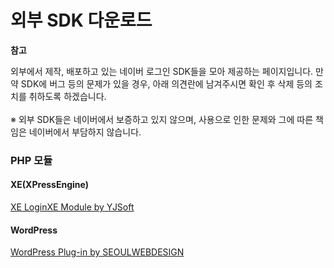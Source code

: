 # 외부 SDK 다운로드

<html lang="ko">
<head>
    <title>NAVER Developers - 네이버 로그인 외부 SDK 다운로드</title>
    <meta name="description" content="NAVER Developers - 네이버 로그인 외부 SDK 다운로드">
</head>
<body>
<div class="con">
    <div class="h_page_area">
        <div class="side_menu"></div>
    </div>
    <div class="blockquote_area">
        <strong>참고</strong>
        <p>외부에서 제작, 배포하고 있는 네이버 로그인 SDK들을 모아 제공하는 페이지입니다. 만약 SDK에 버그 등의 문제가 있을 경우,  아래 의견란에 남겨주시면 확인 후 삭제 등의 조치를 취하도록 하겠습니다. <br><br>※ 외부 SDK들은 네이버에서 보증하고 있지 않으며, 사용으로 인한 문제와 그에 따른 책임은 네이버에서 부담하지 않습니다.</p>
    </div>
    <h3 class="h_sub">PHP 모듈</h3>
    <h4 class="h_subsub">XE(XPressEngine)</h4>
    <p class="p_desc"><a href="https://github.com/YJSoft/xe-module-loginxeserver" target="_blank" class="btn_n"><i class="xi-download"></i> <span class="t">XE LoginXE Module by YJSoft</span></a></p>
    <h4 class="h_subsub">WordPress</h4>
    <p class="p_desc"><a href="http://www.seoulwebdesign.com/product/naver-login-for-wordpress/" target="_blank" class="btn_n"><i class="xi-download"></i> <span class="t">WordPress Plug-in by SEOULWEBDESIGN</span></a></p>
    <br>
    <br>
    <br>
    <br>
</div>
</body>
</html>